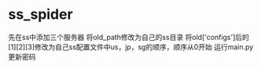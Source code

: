 # ss_spider

先在ss中添加三个服务器
将old_path修改为自己的ss目录
将old['configs']后的[1][2][3]修改为自己ss配置文件中us，jp，sg的顺序，顺序从0开始
运行main.py更新密码
